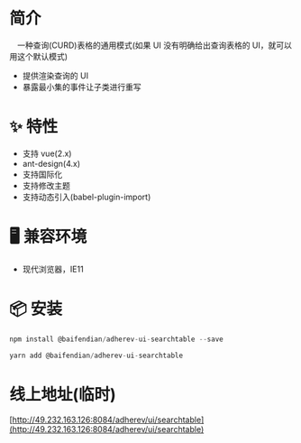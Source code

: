 # 简介
&ensp;&ensp;一种查询(CURD)表格的通用模式(如果 UI 没有明确给出查询表格的 UI，就可以用这个默认模式)

- 提供渲染查询的 UI
- 暴露最小集的事件让子类进行重写

# ✨ 特性
- 支持 vue(2.x)
- ant-design(4.x)
- 支持国际化
- 支持修改主题
- 支持动态引入(babel-plugin-import)

# 🖥 兼容环境
- 现代浏览器，IE11

# 📦 安装
```javascript
npm install @baifendian/adherev-ui-searchtable --save
``` 

```javascript
yarn add @baifendian/adherev-ui-searchtable
```

# 线上地址(临时)
[http://49.232.163.126:8084/adherev/ui/searchtable](http://49.232.163.126:8084/adherev/ui/searchtable)
